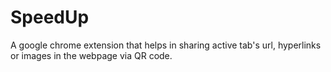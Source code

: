 # SpeedUp
A google chrome extension that helps in sharing active tab's url, hyperlinks or images in the webpage via QR code.
